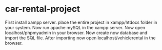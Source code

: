 # car-rental-project
First install xampp server.
place the entire project in xampp/htdocs folder in your system.
Now run apache mySQL in the xampp server.
Now open localhost/phpmyadmin in your browser.
Now create now database and import the SQL file.
After importing now open localhost/vehiclerental in the browser.
